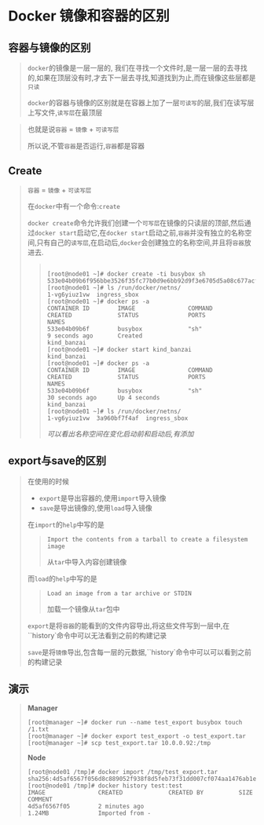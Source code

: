 # Docker 镜像和容器的区别

## 容器与镜像的区别

> `docker`的镜像是一层一层的, 我们在寻找一个文件时,是一层一层的去寻找的,如果在顶层没有时,才去下一层去寻找,知道找到为止,而在镜像这些层都是`只读`
>
> `docker`的容器与镜像的区别就是在容器上加了一层`可读写`的层,我们在读写层上写文件,`读写层`在最顶层

> 也就是说`容器` = `镜像` + `可读写层` 
>
> 所以说,不管`容器`是否运行,`容器`都是容器

## Create

>`容器` = `镜像` + `可读写层` 
>
>在`docker`中有一个命令:`create`
>
>`docker create`命令允许我们创建一个`可写层`在镜像的只读层的顶部,然后通过`docker start`启动它,在`docker start`启动之前,`容器`并没有独立的名称空间,只有自己的`读写层`,在启动后,`docker`会创建独立的名称空间,并且将`容器`放进去.
>
>> ```shell
>> 
>> [root@node01 ~]# docker create -ti busybox sh
>> 533e04b09b6f956bbe3526f35fc77b0d9e6bb92d9f3e6705d5a08c677acfe40c
>> [root@node01 ~]# ls /run/docker/netns/
>> 1-vg6yiuz1vw  ingress_sbox
>> [root@node01 ~]# docker ps -a
>> CONTAINER ID        IMAGE               COMMAND             CREATED             STATUS              PORTS               NAMES
>> 533e04b09b6f        busybox             "sh"                9 seconds ago       Created                                 kind_banzai
>> [root@node01 ~]# docker start kind_banzai
>> kind_banzai
>> [root@node01 ~]# docker ps -a
>> CONTAINER ID        IMAGE               COMMAND             CREATED             STATUS              PORTS               NAMES
>> 533e04b09b6f        busybox             "sh"                30 seconds ago      Up 4 seconds                            kind_banzai
>> [root@node01 ~]# ls /run/docker/netns/
>> 1-vg6yiuz1vw  3a960bf7f4af  ingress_sbox
>> ```
>>
>> *可以看出名称空间在变化启动前和启动后,有添加*



## export与save的区别

> 在使用的时候
>
> - `export`是导出容器的,使用`import`导入镜像
> - `save`是导出镜像的,使用`load`导入镜像
>
> 在`import`的`help`中写的是
>
> > `Import the contents from a tarball to create a filesystem image`
> >
> > 从`tar`中导入内容创建镜像
>
> 而`load`的`help`中写的是
>
> > `Load an image from a tar archive or STDIN`
> >
> > 加载一个镜像从`tar`包中
>
> `export`是将`容器`的能看到的文件内容导出,将这些文件写到一层中,在``history`命令中可以无法看到之前的构建记录
>
> `save`是将`镜像`导出,包含每一层的元数据,``history`命令中可以可以看到之前的构建记录

## 演示

> **Manager**
>
> ```shell
> [root@manager ~]# docker run --name test_export busybox touch /1.txt
> [root@manager ~]# docker export test_export -o test_export.tar
> [root@manager ~]# scp test_export.tar 10.0.0.92:/tmp
> ```
>
> **Node**
>
> ```shell
> [root@node01 /tmp]# docker import /tmp/test_export.tar 
> sha256:4d5af6567f056d8c889052f938f8d5feb73f31dd007cf074aa1476ab1e8e6510
> [root@node01 /tmp]# docker history test:test 
> IMAGE               CREATED             CREATED BY          SIZE                COMMENT
> 4d5af6567f05        2 minutes ago                           1.24MB              Imported from -
> ```
>
> 